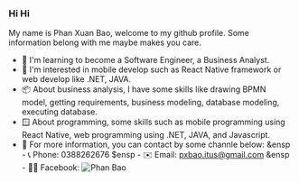 ### __Hi Hi__
My name is Phan Xuan Bao, welcome to my github profile. Some information belong with me maybe makes you care.
- 📗 I'm learning to become a Software Engineer, a Business Analyst.
- 🧩 I'm interested in mobile develop such as React Native framework or web develop like .NET, JAVA.
- 📦 About business analysis, I have some skills  like drawing BPMN model, getting requirements, business modeling, database modeling, executing database.
- 🪟 About programming, some skills such as mobile programming using React Native, web programming using .NET, JAVA, and Javascript.
- 🤙 For more information, you can contact by some channle below:
&ensp - 📞 Phone: 0388262676
$ensp - ✉️ Email: pxbao.itus@gmail.com
&ensp - 🙎‍♂️ Facebook: ![Phan Bao](https://facebook.com/pxbao.cake)

